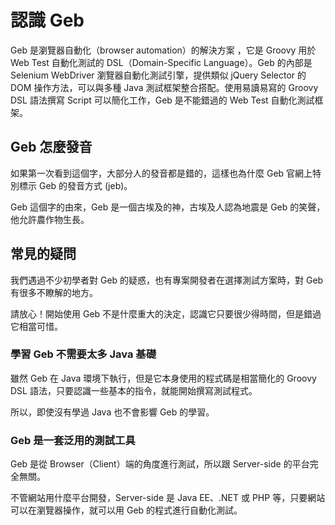 # 認識 Geb

Geb 是瀏覽器自動化（browser automation）的解決方案 ，它是 Groovy 用於 Web Test 自動化測試的 DSL（Domain-Specific Language）。Geb 的內部是 Selenium WebDriver 瀏覽器自動化測試引擎，提供類似 jQuery Selector 的 DOM 操作方法，可以與多種 Java 測試框架整合搭配。使用易讀易寫的 Groovy DSL 語法撰寫 Script 可以簡化工作，Geb 是不能錯過的 Web Test 自動化測試框架。

## Geb 怎麼發音

如果第一次看到這個字，大部分人的發音都是錯的，這樣也為什麼 Geb 官網上特別標示 Geb 的發音方式 (jeb)。

Geb 這個字的由來，Geb 是一個古埃及的神，古埃及人認為地震是 Geb 的笑聲，他允許農作物生長。

## 常見的疑問

我們遇過不少初學者對 Geb 的疑惑，也有專案開發者在選擇測試方案時，對 Geb 有很多不瞭解的地方。

請放心！開始使用 Geb 不是什麼重大的決定，認識它只要很少得時間，但是錯過它相當可惜。

### 學習 Geb 不需要太多 Java 基礎

雖然 Geb 在 Java 環境下執行，但是它本身使用的程式碼是相當簡化的 Groovy DSL 語法，只要認識一些基本的指令，就能開始撰寫測試程式。

所以，即使沒有學過 Java 也不會影響 Geb 的學習。

### Geb 是一套泛用的測試工具

Geb 是從 Browser（Client）端的角度進行測試，所以跟 Server-side 的平台完全無關。

不管網站用什麼平台開發，Server-side 是 Java EE、.NET 或 PHP 等，只要網站可以在瀏覽器操作，就可以用 Geb 的程式進行自動化測試。





